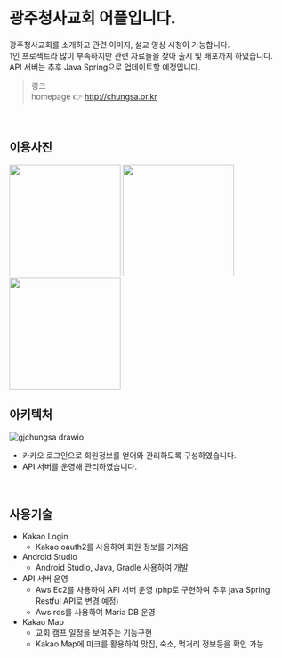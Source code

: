 # 광주청사교회 어플입니다.
광주청사교회를 소개하고 관련 이미지, 설교 영상 시청이 가능합니다. <br>
1인 프로젝트라 많이 부족하지만 관련 자료들을 찾아 출시 및 배포까지 하였습니다.<br>
API 서버는 추후 Java Spring으로 업데이트할 예정입니다.<br>

> 링크<br>
homepage  👉 http://chungsa.or.kr

<br>

## 이용사진
<img src="https://github.com/user-attachments/assets/7c844a7a-5f32-4593-bd83-deab14b8ae9f" width="200">
<img src="https://github.com/user-attachments/assets/8ceaf8e3-bc93-40d5-af7c-77467b79a54e" width="200">
<img src="https://github.com/user-attachments/assets/e941b0c6-93a7-4d8e-957f-c0f6a83c3e7c" width="200">


<br>

## 아키텍처
![gjchungsa drawio](https://github.com/user-attachments/assets/701cdd53-56c0-4d98-9965-8eb76a7453c5)

- 카카오 로그인으로 회원정보를 얻어와 관리하도록 구성하였습니다.
- API 서버를 운영해 관리하였습니다.

<br>

## 사용기술
 - Kakao Login
   - Kakao oauth2를 사용하여 회원 정보를 가져옴
 - Android Studio
   - Android Studio, Java, Gradle 사용하여 개발
 - API 서버 운영
   - Aws Ec2를 사용하여 API 서버 운영 (php로 구현하여 추후 java Spring Restful API로 변경 예정)
   - Aws rds를 사용하여 Maria DB 운영
 - Kakao Map
   - 교회 캠프 일정을 보여주는 기능구현
   - Kakao Map에 마크를 활용하여 맛집, 숙소, 먹거리 정보등을 확인 가능











